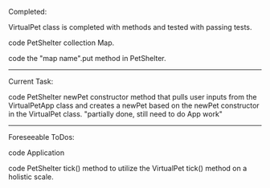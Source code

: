 Completed:

VirtualPet class is completed with methods and tested with passing tests.

code PetShelter collection Map.

code the "map name".put method in PetShelter.


**************************************
Current Task:

code PetShelter newPet constructor method that pulls user inputs from the VirtualPetApp class and creates a newPet based on the newPet constructor in the VirtualPet class. "partially done, still need to do App work" 


**************************************
Foreseeable ToDos:

code Application



code PetShelter tick() method to utilize the VirtualPet tick() method on a holistic scale.

